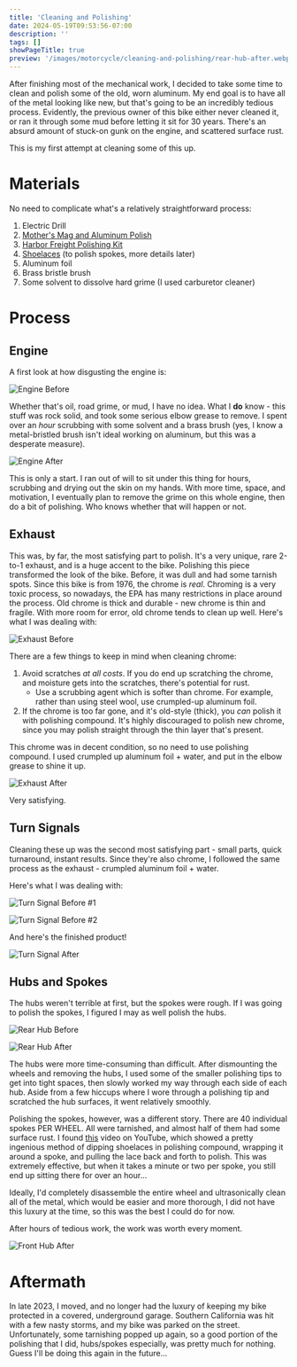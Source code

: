 ```yaml
---
title: 'Cleaning and Polishing'
date: 2024-05-19T09:53:56-07:00
description: ''
tags: []
showPageTitle: true
preview: '/images/motorcycle/cleaning-and-polishing/rear-hub-after.webp'
---
```


After finishing most of the mechanical work, I decided to take some time to clean and polish some of the old, worn aluminum. My end goal is to have all of the metal looking like new, but that's going to be an incredibly tedious process. Evidently, the previous owner of this bike either never cleaned it, or ran it through some mud before letting it sit for 30 years. There's an absurd amount of stuck-on gunk on the engine, and scattered surface rust.

This is my first attempt at cleaning some of this up.


# Materials
No need to complicate what's a relatively straightforward process:

1. Electric Drill
2. [Mother's Mag and Aluminum Polish](https://mothers.com/products/mag-and-aluminum-polish-05101)
3. [Harbor Freight Polishing Kit](https://www.harborfreight.com/14-piece-aluminum-polishing-kit-98707.html)
4. [Shoelaces](https://www.amazon.com/gp/product/B08JJ4MH4F/) (to polish spokes, more details later)
5. Aluminum foil
6. Brass bristle brush
7. Some solvent to dissolve hard grime (I used carburetor cleaner)

# Process
## Engine
A first look at how disgusting the engine is:

![Engine Before](/images/motorcycle/cleaning-and-polishing/engine-under-before.webp)

Whether that's oil, road grime, or mud, I have no idea. What I **do** know - this stuff was rock solid, and took some serious elbow grease to remove. I spent over an *hour* scrubbing with some solvent and a brass brush (yes, I know a metal-bristled brush isn't ideal working on aluminum, but this was a desperate measure).

![Engine After](/images/motorcycle/cleaning-and-polishing/engine-under-after.webp)

This is only a start. I ran out of will to sit under this thing for hours, scrubbing and drying out the skin on my hands. With more time, space, and motivation, I eventually plan to remove the grime on this whole engine, then do a bit of polishing. Who knows whether that will happen or not.

## Exhaust
This was, by far, the most satisfying part to polish. It's a very unique, rare 2-to-1 exhaust, and is a huge accent to the bike. Polishing this piece transformed the look of the bike. Before, it was dull and had some tarnish spots. Since this bike is from 1976, the chrome is *real*. Chroming is a very toxic process, so nowadays, the EPA has many restrictions in place around the process. Old chrome is thick and durable - new chrome is thin and fragile. With more room for error, old chrome tends to clean up well. Here's what I was dealing with:

![Exhaust Before](/images/motorcycle/cleaning-and-polishing/exhaust-before.webp)

There are a few things to keep in mind when cleaning chrome:
1. Avoid scratches *at all costs*. If you do end up scratching the chrome, and moisture gets into the scratches, there's potential for rust.
    - Use a scrubbing agent which is softer than chrome. For example, rather than using steel wool, use crumpled-up aluminum foil.
2. If the chrome is too far gone, and it's old-style (thick), you *can* polish it with polishing compound. It's highly discouraged to polish new chrome, since you may polish straight through the thin layer that's present.

This chrome was in decent condition, so no need to use polishing compound. I used crumpled up aluminum foil + water, and put in the elbow grease to shine it up.

![Exhaust After](/images/motorcycle/cleaning-and-polishing/exhaust-after.webp)

Very satisfying.

## Turn Signals
Cleaning these up was the second most satisfying part - small parts, quick turnaround, instant results. Since they're also chrome, I followed the same process as the exhaust - crumpled aluminum foil + water.

Here's what I was dealing with:

![Turn Signal Before #1](/images/motorcycle/cleaning-and-polishing/turn-signal-before-1.webp)

![Turn Signal Before #2](/images/motorcycle/cleaning-and-polishing/turn-signal-before-2.webp)

And here's the finished product!

![Turn Signal After](/images/motorcycle/cleaning-and-polishing/turn-signal-after.webp)

## Hubs and Spokes
The hubs weren't terrible at first, but the spokes were rough. If I was going to polish the spokes, I figured I may as well polish the hubs.

![Rear Hub Before](/images/motorcycle/cleaning-and-polishing/rear-hub-before.webp)

![Rear Hub After](/images/motorcycle/cleaning-and-polishing/rear-hub-after.webp)

The hubs were more time-consuming than difficult. After dismounting the wheels and removing the hubs, I used some of the smaller polishing tips to get into tight spaces, then slowly worked my way through each side of each hub. Aside from a few hiccups where I wore through a polishing tip and scratched the hub surfaces, it went relatively smoothly.

Polishing the spokes, however, was a different story. There are 40 individual spokes PER WHEEL. All were tarnished, and almost half of them had some surface rust. I found [this](https://www.youtube.com/watch?v=r9SJGLDNwqY) video on YouTube, which showed a pretty ingenious method of dipping shoelaces in polishing compound, wrapping it around a spoke, and pulling the lace back and forth to polish. This was extremely effective, but when it takes a minute or two per spoke, you still end up sitting there for over an hour... 

Ideally, I'd completely disassemble the entire wheel and ultrasonically clean all of the metal, which would be easier and more thorough, I did not have this luxury at the time, so this was the best I could do for now.

After hours of tedious work, the work was worth every moment.

![Front Hub After](/images/motorcycle/cleaning-and-polishing/front-hub-after.webp)

# Aftermath
In late 2023, I moved, and no longer had the luxury of keeping my bike protected in a covered, underground garage. Southern California was hit with a few nasty storms, and my bike was parked on the street. Unfortunately, some tarnishing popped up again, so a good portion of the polishing that I did, hubs/spokes especially, was pretty much for nothing. Guess I'll be doing this again in the future...
